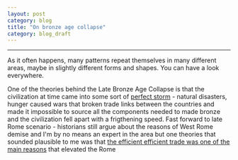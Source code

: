 ```yaml
---
layout: post
category: blog
title: "On bronze age collapse"
category: blog_draft
---
```

---

As it often happens, many patterns repeat themselves in many different
areas, maybe in slightly different forms and shapes. You can have a look
everywhere.

One of the theories behind the Late Bronze Age Collapse is that the
civilization at time came into some sort of [perfect storm][1] - natural
disasters, hunger caused wars that broken trade links between the countries
and made it impossible to source all the components needed to made bronze
and the civilization fell apart with a frigthening speed. Fast forward to
late Rome scenario - historians still argue about the reasons of West Rome
demise and I'm by no means an expert in the area but one theories that
sounded plausible to me was that [the efficient efficient trade was one
of the main reasons][2] that elevated the Rome

[1]: https://www.youtube.com/watch?v=bRcu-ysocX4
[2]: https://acoup.blog/2022/02/11/collections-rome-decline-and-fall-part-iii-things/
